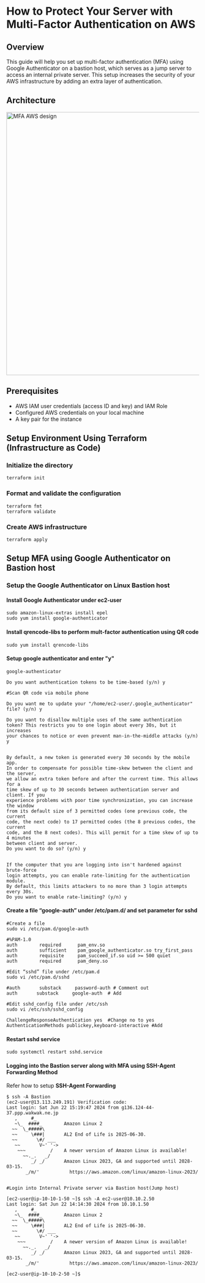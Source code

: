 # How to Protect Your Server with Multi-Factor Authentication on AWS

## Overview

This guide will help you set up multi-factor authentication (MFA) using Google Authenticator on a bastion host, which serves as a jump server to access an internal private server. This setup increases the security of your AWS infrastructure by adding an extra layer of authentication.

## Architecture
<img width="686" alt="MFA AWS design" src="https://github.com/user-attachments/assets/4dbdcfdd-0b47-417e-ac52-01b848dfdf92">



## Prerequisites

- AWS IAM user credentials (access ID and key) and IAM Role
- Configured AWS credentials on your local machine
- A key pair for the instance

## Setup Environment Using Terraform (Infrastructure as Code)

### Initialize the directory
```
terraform init
```

### Format and validate the configuration
```
terraform fmt
terraform validate
```

### Create AWS infrastructure
```
terraform apply
```

## Setup MFA using Google Authenticator on Bastion host

### Setup the Google Authenticator on Linux Bastion host

#### Install Google Authenticator under ec2-user
```
sudo amazon-linux-extras install epel
sudo yum install google-authenticator
```

#### Install qrencode-libs to perform mult-factor authentication using QR code
```
sudo yum install qrencode-libs
```

#### Setup google authenticator and enter "y"
```
google-authenticator
```
```
Do you want authentication tokens to be time-based (y/n) y

#Scan QR code via mobile phone

Do you want me to update your "/home/ec2-user/.google_authenticator" file? (y/n) y

Do you want to disallow multiple uses of the same authentication
token? This restricts you to one login about every 30s, but it increases
your chances to notice or even prevent man-in-the-middle attacks (y/n) y


By default, a new token is generated every 30 seconds by the mobile app.
In order to compensate for possible time-skew between the client and the server,
we allow an extra token before and after the current time. This allows for a
time skew of up to 30 seconds between authentication server and client. If you
experience problems with poor time synchronization, you can increase the window
from its default size of 3 permitted codes (one previous code, the current
code, the next code) to 17 permitted codes (the 8 previous codes, the current
code, and the 8 next codes). This will permit for a time skew of up to 4 minutes
between client and server.
Do you want to do so? (y/n) y


If the computer that you are logging into isn't hardened against brute-force
login attempts, you can enable rate-limiting for the authentication module.
By default, this limits attackers to no more than 3 login attempts every 30s.
Do you want to enable rate-limiting? (y/n) y
```

#### Create a file “google-auth” under /etc/pam.d/ and set parameter for sshd
```
#Create a file
sudo vi /etc/pam.d/google-auth

#%PAM-1.0
auth        required      pam_env.so
auth        sufficient    pam_google_authenticator.so try_first_pass
auth        requisite     pam_succeed_if.so uid >= 500 quiet
auth        required      pam_deny.so

#Edit “sshd” file under /etc/pam.d
sudo vi /etc/pam.d/sshd

#auth       substack     password-auth # Comment out
auth       substack     google-auth  # Add

#Edit sshd_config file under /etc/ssh
sudo vi /etc/ssh/sshd_config

ChallengeResponseAuthentication yes  #Change no to yes
AuthenticationMethods publickey,keyboard-interactive #Add
```

#### Restart sshd service
```
sudo systemctl restart sshd.service
```

#### Logging into the Bastion server along with MFA using SSH-Agent Forwarding Method
Refer how to setup **SSH-Agent Forwarding**
```
$ ssh -A Bastion                          
(ec2-user@13.113.249.191) Verification code: 
Last login: Sat Jun 22 15:19:47 2024 from g136.124-44-37.ppp.wakwak.ne.jp
   ,     #_
   ~\_  ####_        Amazon Linux 2
  ~~  \_#####\
  ~~     \###|       AL2 End of Life is 2025-06-30.
  ~~       \#/ ___
   ~~       V~' '->
    ~~~         /    A newer version of Amazon Linux is available!
      ~~._.   _/
         _/ _/       Amazon Linux 2023, GA and supported until 2028-03-15.
       _/m/'           https://aws.amazon.com/linux/amazon-linux-2023/


#Login into Internal Private server via Bastion host(Jump host)

[ec2-user@ip-10-10-1-50 ~]$ ssh -A ec2-user@10.10.2.50
Last login: Sat Jun 22 14:14:30 2024 from 10.10.1.50
   ,     #_
   ~\_  ####_        Amazon Linux 2
  ~~  \_#####\
  ~~     \###|       AL2 End of Life is 2025-06-30.
  ~~       \#/ ___
   ~~       V~' '->
    ~~~         /    A newer version of Amazon Linux is available!
      ~~._.   _/
         _/ _/       Amazon Linux 2023, GA and supported until 2028-03-15.
       _/m/'           https://aws.amazon.com/linux/amazon-linux-2023/

[ec2-user@ip-10-10-2-50 ~]$ 
```
